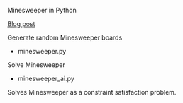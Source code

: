 Minesweeper in Python

[Blog post](https://lvngd.com/blog/solving-minesweeper-python-constraint-satisfaction-problem/)


Generate random Minesweeper boards

*  minesweeper.py


Solve Minesweeper

*  minesweeper_ai.py

Solves Minesweeper as a constraint satisfaction problem.


